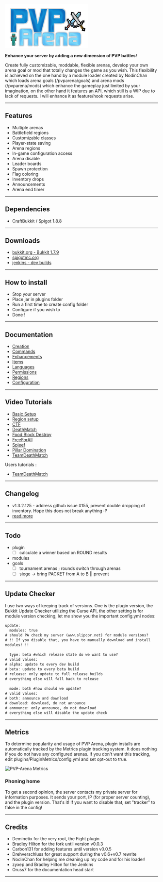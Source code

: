 ![PVP-Arena](/doc/images/logo.png)


**Enhance your server by adding a new dimension of PVP battles!**

Create fully customizable, moddable, flexible arenas, develop your own arena goal or mod that totally changes the game as you wish.
This flexibility is achieved on the one hand by a module loader created by NodinChan which loads arena goals (/pvparena/goals) and arena mods (/pvparena/mods) which enhance the gameplay just limited by your imagination, on the other hand it features an API, which still is a WIP due to lack of requests. I will enhance it as feature/hook requests arise.


***


## Features

- Multiple arenas
- Battlefield regions
- Customizable classes
- Player-state saving
- Arena regions
- In-game configuration access
- Arena disable
- Leader boards
- Spawn protection
- Flag coloring
- Inventory drops
- Announcements
- Arena end timer

***

## Dependencies

- CraftBukkit / Spigot 1.8.8

***

## Downloads

- [bukkit.org - Bukkit 1.7.9](http://dev.bukkit.org/bukkit-plugins/pvparena/)
- [spigotmc.org](https://www.spigotmc.org/resources/pvp-arena.16584/)
- [jenkins - dev builds](https://ci2.craftyn.com/job/PVP%20Arena/)

***

## How to install

- Stop your server
- Place jar in plugins folder
- Run a first time to create config folder
- Configure if you wish to
- Done !

***

## Documentation

- [Creation](doc/creation.md)
- [Commands](doc/commands.md)
- [Enhancements](doc/enhancements.md)
- [Items](doc/items.md)
- [Languages](doc/languages.md)
- [Permissions](doc/permissions.md)
- [Regions](doc/regions.md)
- [Configuration](doc/configuration.md)

***

## Video Tutorials

- [Basic Setup](http://www.youtube.com/watch?v=yyPJ6vlv09s)
- [Region setup](http://www.youtube.com/watch?v=LB4WKdTh4Jg)
- [CTF](http://www.youtube.com/watch?v=SuL78bce-f0)
- [DeathMatch](http://www.youtube.com/watch?v=KqBueDNbpD8)
- [Food Block Destroy](http://www.youtube.com/watch?v=ntloY1BTKHQ)
- [FreeForAll](http://www.youtube.com/watch?v=xBIxHoKMu98)
- [Spleef](http://www.youtube.com/watch?v=DRmLNXEAs_4)
- [Pillar Domination](http://www.youtube.com/watch?v=Xi7yNURxAjw)
- [TeamDeathMatch](http://www.youtube.com/watch?v=rQ1ljlc6SJM)

Users tutorials :

- [TeamDeathMatch](http://www.youtube.com/watch?v=Jw6E8s2kiKw)

***

## Changelog

- v1.3.2.125 - address github issue #155, prevent double dropping of inventory. Hope this does not break anything :P
- [read more](doc/changelog.md)

***

## Todo

- plugin
  - [ ] calculate a winner based on ROUND results
- modules
- goals
  - [ ] tournament arenas ; rounds switch through arenas
  - [ ] siege -> bring PACKET from A to B || prevent

***

## Update Checker
I use two ways of keeping track of versions. One is the plugin version, the Bukkit Update Checker utilizing the Curse API,
the other setting is for module version checking, let me show you the important config.yml nodes:

    update:
      modules: true
    # should PA check my server (www.slipcor.net) for module versions?
    # !! If you disable that, you have to manually download and install modules! !!

      type: beta #which release state do we want to use?
    # valid values:
    # alpha: update to every dev build
    # beta: update to every beta build
    # release: only update to full release builds
    # everything else will fall back to release

      mode: both #how should we update?
    # valid values:
    # both: announce and download
    # download: download, do not announce
    # announce: only announce, do not download
    # everything else will disable the update check

***

## Metrics

To determine popularity and usage of PVP Arena, plugin installs are automatically tracked by the Metrics plugin tracking system.
It does nothing if you do not have any configured arenas. If you don't want this tracking, edit plugins/PluginMetrics/config.yml and set opt-out to true.

![PVP-Arena Metrics](http://i.mcstats.org/pvparena/Global+Statistics.borderless.png)

### Phoning home

To get a second opinion, the server contacts my private server for information purposes. It sends your port, IP (for proper server counting), and the plugin version.
That's it! If you want to disable that, set "tracker" to false in the config!

***

## Credits

- Deminetix for the very root, the Fight plugin
- Bradley Hilton for the fork until version v0.0.3
- Carbon131 for adding features until version v0.0.5
- Drehverschluss for great support during the v0.6+v0.7 rewrite
- NodinChan for helping me cleaning up my code and for his loader!
- zyxep and Bradley Hilton for the Jenkins
- Oruss7 for the documentation head start

***
